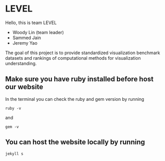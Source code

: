 # LEVEL

Hello, this is team LEVEL
- Woody Lin (team leader)
- Sammed Jain
- Jeremy Yao

The goal of this project is to provide standardized visualization benchmark datasets
and rankings of computational methods for visualization understanding.

## Make sure you have ruby installed before host our website
In the terminal you can check the ruby and gem version by running
```
ruby -v
```
and
```
gem -v
```
## You can host the website locally by running
```
jekyll s
```